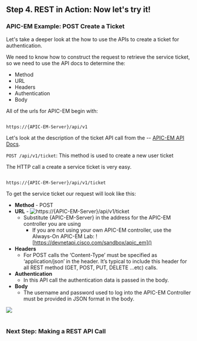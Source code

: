 ## Step 4. REST in Action: Now let's try it!

### APIC-EM Example: POST Create a Ticket

Let's take a deeper look at the how to use the APIs to create a ticket for authentication.

We need to know how to construct the request to retrieve the service ticket, so we need to use the API docs to determine the:

* Method
* URL
* Headers
* Authentication
* Body

All of the urls for APIC-EM begin with:

```http

https://{APIC-EM-Server}/api/v1

```

Let's look at the description of the ticket API call from the -- <a href="http://devnetapic.cisco.com" target="_blank">APIC-EM API Docs</a>.

`POST /api/v1/ticket`: This method is used to create a new user ticket


The HTTP call a create a service ticket is very easy.
```http

https://{APIC-EM-Server}/api/v1/ticket

```

To get the service ticket our request will look like this:

* **Method** - POST
* **URL** - ![https://{APIC-EM-Server}/api/v1/ticket]()
	* Substitute {APIC-EM-Server} in the address for the APIC-EM controller you are using
        * If you are not using your own APIC-EM controller, use the Always-On APIC-EM Lab: ![https://devnetapi.cisco.com/sandbox/apic_em]()
* **Headers**
	* For POST calls the ‘Content-Type’ must be specified as ‘application/json’ in the header.  It’s typical to include this header for all REST method (GET, POST, PUT, DELETE …etc) calls.
* **Authentication**
	* In this API call the authentication data is passed in the body.
* **Body**
	 * The username and password used to log into the APIC-EM Controller must be provided in JSON format in the body.

![](/posts/files/coding-101-rest-basics-ga/assets/images/apic-em-request.png)
<br/>
<br/>

### Next Step: Making a REST API Call
